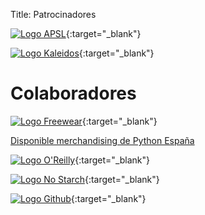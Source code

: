 Title: Patrocinadores


[![Logo APSL]({filename}/images/apsl.jpg)](http://apsl.net){:target="_blank"}

[![Logo Kaleidos]({filename}/images/kaleidos.svg)](http://kaleidos.net){:target="_blank"}


# Colaboradores

[![Logo Freewear]({filename}/images/freewear.png)](http://www.freewear.org){:target="_blank"}

<a href="https://www.freewear.org/?page=list_items&org=PythonEspa%C3%B1a" target="_new">Disponible merchandising de Python España</a>

[![Logo O'Reilly]({filename}/images/oreilly.png)](http://www.oreilly.com){:target="_blank"}

[![Logo No Starch]({filename}/images/nostarchpress.jpg)](http://www.nostarch.com){:target="_blank"}

[![Logo Github]({filename}/images/github.png)](http://www.github.com){:target="_blank"}
